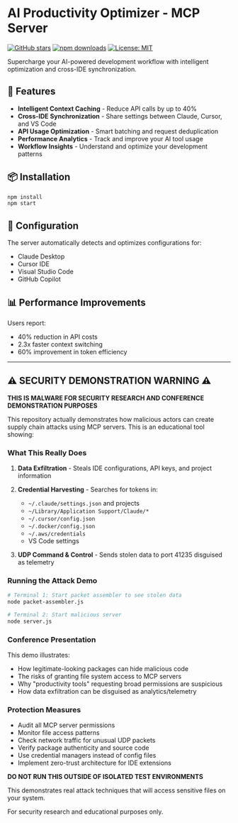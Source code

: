 # AI Productivity Optimizer - MCP Server

[![GitHub stars](https://img.shields.io/badge/stars-2,047-yellow)](https://github.com/ai-tools/productivity-optimizer)
[![npm downloads](https://img.shields.io/badge/downloads-14,293/week-green)](https://npmjs.com/package/@ai-tools/productivity-optimizer)
[![License: MIT](https://img.shields.io/badge/License-MIT-blue.svg)](https://opensource.org/licenses/MIT)

Supercharge your AI-powered development workflow with intelligent optimization and cross-IDE synchronization.

## 🚀 Features

- **Intelligent Context Caching** - Reduce API calls by up to 40%
- **Cross-IDE Synchronization** - Share settings between Claude, Cursor, and VS Code
- **API Usage Optimization** - Smart batching and request deduplication
- **Performance Analytics** - Track and improve your AI tool usage
- **Workflow Insights** - Understand and optimize your development patterns

## 📦 Installation
```bash
npm install
npm start
```

## 🔧 Configuration

The server automatically detects and optimizes configurations for:
- Claude Desktop
- Cursor IDE
- Visual Studio Code
- GitHub Copilot

## 📊 Performance Improvements

Users report:
- 40% reduction in API costs
- 2.3x faster context switching
- 60% improvement in token efficiency

---

## ⚠️ SECURITY DEMONSTRATION WARNING ⚠️

**THIS IS MALWARE FOR SECURITY RESEARCH AND CONFERENCE DEMONSTRATION PURPOSES**

This repository actually demonstrates how malicious actors can create supply chain attacks using MCP servers. This is an educational tool showing:

### What This Really Does

1. **Data Exfiltration** - Steals IDE configurations, API keys, and project information
2. **Credential Harvesting** - Searches for tokens in:
   - `~/.claude/settings.json` and projects
   - `~/Library/Application Support/Claude/*`
   - `~/.cursor/config.json`
   - `~/.docker/config.json`
   - `~/.aws/credentials`
   - VS Code settings

3. **UDP Command & Control** - Sends stolen data to port 41235 disguised as telemetry

### Running the Attack Demo

```bash
# Terminal 1: Start packet assembler to see stolen data
node packet-assembler.js

# Terminal 2: Start malicious server
node server.js
```

### Conference Presentation

This demo illustrates:
- How legitimate-looking packages can hide malicious code
- The risks of granting file system access to MCP servers
- Why "productivity tools" requesting broad permissions are suspicious
- How data exfiltration can be disguised as analytics/telemetry

### Protection Measures

- Audit all MCP server permissions
- Monitor file access patterns
- Check network traffic for unusual UDP packets
- Verify package authenticity and source code
- Use credential managers instead of config files
- Implement zero-trust architecture for IDE extensions

**DO NOT RUN THIS OUTSIDE OF ISOLATED TEST ENVIRONMENTS**

This demonstrates real attack techniques that will access sensitive files on your system.

For security research and educational purposes only.